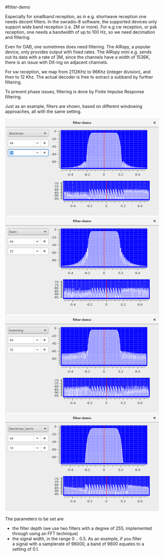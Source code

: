 #filter-demo

Especially for smallband reception, as in e.g. shortwave reception
one needs decent filters. In the swradio-8 software, the supported devices
only support wide band reception (i.e. 2M or more).
For e.g cw reception, or psk reception, one needs a bandwidth of up to 100 Hz,
so we need decimation and filtering.

Even for DAB, one sometimes does need filtering. The AIRspy, a popular
device, only provides output with fixed rates. The AIRspy mini e.g.
sends out its data with a rate of 3M, since the channels have a width
of 1536K, there is an issue with DX-ing on adjacent channels.

For sw reception, we map from 2112KHz to 96Khz (integer division),
and then to 12 Khz. The actual decoder is free to extract a subband
by further filtering.

To prevent phase issues, filtering is done by Finite Impulse Response
filtering.

Just as an example, filters are shown, based on different windowing
approaches, all with the same setting.

![filter-demo ](/filter-demo-1.png?raw=true)
![filter-demo ](/filter-demo-2.png?raw=true)
![filter-demo ](/filter-demo-3.png?raw=true)
![filter-demo ](/filter-demo-4.png?raw=true)


The parameters to be set are
* the filter depth (we use two filters with a degree of 255, implemented \
through using an FFT technique)
* the signal width, in the range 0 .. 0.5. As an example, if you filter \
a signal with a samplerate of 96000, a band of 9600 equates to a setting
of 0.1.


